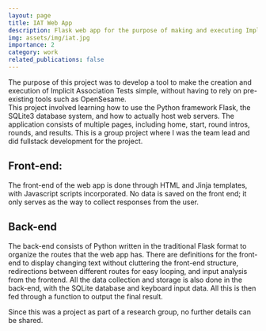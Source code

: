 ```yaml
---
layout: page
title: IAT Web App
description: Flask web app for the purpose of making and executing Implicit Association Tests
img: assets/img/iat.jpg
importance: 2
category: work
related_publications: false
---
```


The purpose of this project was to develop a tool to make the creation and execution of Implicit Association Tests simple, without having to rely on pre-existing tools such as OpenSesame.  
This project involved learning how to use the Python framework Flask, the SQLite3 database system, and how to actually host web servers. 
The application consists of multiple pages, including home, start, round intros, rounds, and results. 
This is a group project where I was the team lead and did fullstack development for the project.

## Front-end: 
The front-end of the web app is done through HTML and Jinja templates, with Javascript scripts incorporated. No data is saved on the front end;
it only serves as the way to collect responses from the user. 

## Back-end
The back-end consists of Python written in the traditional Flask format to organize the routes that the web app has. 
There are definitions for the front-end to display changing text without cluttering the front-end structure, redirections between different routes for easy looping, and input analysis from the frontend. 
All the data collection and storage is also done in the back-end, with the SQLite database and keyboard input data. All this is then fed through a function to output the final result. 

Since this was a project as part of a research group, no further details can be shared. 
